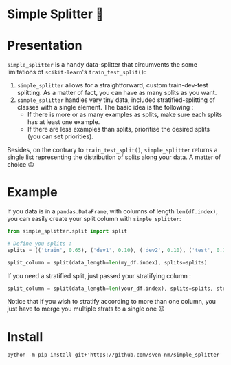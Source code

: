 # Simple Splitter 🍌

# Presentation

`simple_splitter` is a handy data-splitter that circumvents the some limitations of `scikit-learn`'s `train_test_split()`:

1. `simple_splitter` allows for a straightforward, custom train-dev-test splitting. As a matter of fact, you can have as many splits
as you want. 
2. `simple_splitter` handles very tiny data, included stratified-splitting of classes with a single element. 
The basic idea is the following : 
    - If there is more or as many examples as splits, make sure each splits has at least one example.
    - If there are less examples than splits, prioritise the desired splits (you can set priorities). 

Besides, on the contrary to `train_test_split()`, `simple_splitter` returns a single list representing the distribution 
of splits along your data. A matter of choice 😉

# Example

If you data is in a `pandas.DataFrame`, with columns of length `len(df.index)`, you can easily create your split column 
with `simple_splitter`: 

```python
from simple_splitter.split import split 

# Define you splits :
splits = [('train', 0.65), ('dev1', 0.10), ('dev2', 0.10), ('test', 0.15)]

split_column = split(data_length=len(my_df.index), splits=splits)
```

If you need a stratified split, just passed your stratifying column :  
```python
split_column = split(data_length=len(your_df.index), splits=splits, strats=my_df['my_stratitying_classes_column'])
```
Notice that if you wish to stratify according to more than one column, you just have to merge you multiple strats to a 
single one 😉



# Install

```shell
python -m pip install git+'https://github.com/sven-nm/simple_splitter'
```